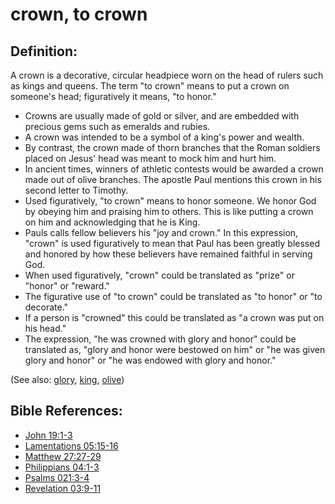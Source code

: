 # crown, to crown #

## Definition: ##

A crown is a decorative, circular headpiece worn on the head of rulers such as kings and queens. The term "to crown" means to put a crown on someone's head; figuratively it means, "to honor."

* Crowns are usually made of gold or silver, and are embedded with precious gems such as emeralds and rubies.
* A crown was intended to be a symbol of a king's power and wealth.
* By contrast, the crown made of thorn branches that the Roman soldiers placed on Jesus' head was meant to mock him and hurt him.
* In ancient times, winners of athletic contests would be awarded a crown made out of olive branches. The apostle Paul mentions this crown in his second letter to Timothy.
* Used figuratively, "to crown" means to honor someone. We honor God by obeying him and praising him to others. This is like putting a crown on him and acknowledging that he is King.
* Pauls calls fellow believers his "joy and crown." In this expression, "crown" is used figuratively to mean that Paul has been greatly blessed and honored by how these believers have remained faithful in serving God.
* When used figuratively, "crown" could be translated as "prize" or "honor" or "reward."
* The figurative use of "to crown" could be translated as "to honor" or "to decorate."
* If a person is "crowned" this could be translated as "a crown was put on his head."
* The expression, "he was crowned with glory and honor" could be translated as, "glory and honor were bestowed on him" or "he was given glory and honor" or "he was endowed with glory and honor."

(See also: [glory](../kt/glory.md), [king](../other/king.md), [olive](../other/olive.md))

## Bible References: ##

* [John 19:1-3](en/tn/jhn/help/19/01)
* [Lamentations 05:15-16](en/tn/lam/help/05/15)
* [Matthew 27:27-29](en/tn/mat/help/27/27)
* [Philippians 04:1-3](en/tn/php/help/04/01)
* [Psalms 021:3-4](en/tn/psa/help/21/03)
* [Revelation 03:9-11](en/tn/rev/help/03/09)